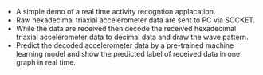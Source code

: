 - A simple demo of a real time activity recogntion applacation. 
- Raw hexadecimal triaxial accelerometer data are sent to PC via SOCKET.
- While the data are received then decode the received hexadecimal triaxial accelerometer data to decimal data and draw the wave pattern.
- Predict the decoded accelerometer data by a pre-trained machine learning model and show the predicted label of received data in one graph in real time.